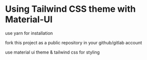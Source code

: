 # Using Tailwind CSS theme with Material-UI

use yarn for installation

fork this project as a public repository in your github/gitlab account

use material ui theme & tailwind css for styling 
